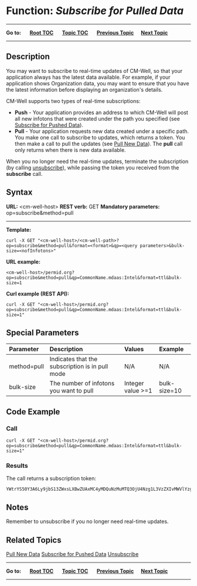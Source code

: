 # Function: *Subscribe for Pulled Data*

----

**Go to:** &nbsp;&nbsp;&nbsp;&nbsp; [**Root TOC**](CM-Well.RootTOC.md) &nbsp;&nbsp;&nbsp;&nbsp; [**Topic TOC**](API.TOC.md) &nbsp;&nbsp;&nbsp;&nbsp; [**Previous Topic**](API.Subscribe.SubscribeForPushedData.md)&nbsp;&nbsp;&nbsp;&nbsp; [**Next Topic**](API.Subscribe.PullNewData.md)  

----

## Description
You may want to subscribe to real-time updates of CM-Well, so that your application always has the latest data available. For example, if your application shows Organization data, you may want to ensure that you have the latest information before displaying an organization's details.

CM-Well supports two types of real-time subscriptions:

* **Push** - Your application provides an address to which CM-Well will post all new infotons that were created under the path you specified (see [Subscribe for Pushed Data](API.Subscribe.SubscribeForPushedData.md)).
* **Pull** - Your application requests new data created under a specific path. You make one call to subscribe to updates, which returns a token. You then make a call to pull the updates (see [Pull New Data](API.Subscribe.PullNewData.md)). The **pull** call only returns when there is new data available.

When you no longer need the real-time updates, terminate the subscription (by calling [unsubscribe](API.Subscribe.Unsubscribe.md)), while passing the token you received from the **subscribe** call.

## Syntax

**URL:** \<cm-well-host\>
**REST verb:** GET
**Mandatory parameters:** op=subscribe&method=pull

----------

**Template:**

    curl -X GET "<cm-well-host>/<cm-well-path>?op=subscribe&method=pull&format=<format>&qp=<query parameters>&bulk-size=<nofInfotons>"

**URL example:** 

    <cm-well-host>/permid.org?op=subscribe&method=pull&qp=CommonName.mdaas:Intel&format=ttl&bulk-size=1

**Curl example (REST API):**

    curl -X GET "<cm-well-host>/permid.org?op=subscribe&method=pull&qp=CommonName.mdaas:Intel&format=ttl&bulk-size=1"


## Special Parameters

Parameter | Description&nbsp;&nbsp;&nbsp;&nbsp;&nbsp;&nbsp; | Values | Example 
:----------|:-------------|:--------|:---------
method=pull | Indicates that the subscription is in pull mode | N/A | N/A
bulk-size | The number of infotons you want to pull | Integer value >=1 | bulk-size=10 

## Code Example

### Call

    curl -X GET "<cm-well-host>/permid.org?op=subscribe&method=pull&qp=CommonName.mdaas:Intel&format=ttl&bulk-size=1"

### Results

The call returns a subscription token:

    YWtrYS50Y3A6Ly9jbS13ZWxsLXBwZUAxMC4yMDQuNzMuMTQ3OjU4Nzg1L3VzZXIvMWVlYzg1ZGEs

## Notes

Remember to unsubscribe if you no longer need real-time updates.

## Related Topics
[Pull New Data](API.Subscribe.PullNewData.md)
[Subscribe for Pushed Data](API.Subscribe.SubscribeForPushedData.md)
[Unsubscribe](API.Subscribe.Unsubscribe.md)


----

**Go to:** &nbsp;&nbsp;&nbsp;&nbsp; [**Root TOC**](CM-Well.RootTOC.md) &nbsp;&nbsp;&nbsp;&nbsp; [**Topic TOC**](API.TOC.md) &nbsp;&nbsp;&nbsp;&nbsp; [**Previous Topic**](API.Subscribe.SubscribeForPushedData.md)&nbsp;&nbsp;&nbsp;&nbsp; [**Next Topic**](API.Subscribe.PullNewData.md)  

----